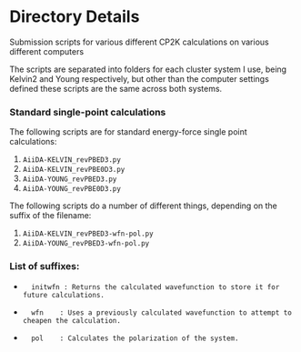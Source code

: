 # Directory Details 
Submission scripts for various different CP2K calculations on various different computers

The scripts are separated into folders for each cluster system I use, being Kelvin2 and Young respectively, but other than the computer settings defined these scripts are the same across both systems.

### Standard single-point calculations
The following scripts are for standard energy-force single point calculations:
1. `AiiDA-KELVIN_revPBED3.py`
2. `AiiDA-KELVIN_revPBE0D3.py`
3. `AiiDA-YOUNG_revPBED3.py`
4. `AiiDA-YOUNG_revPBE0D3.py`

The following scripts do a number of different things, depending on the suffix of the filename:
1. `AiiDA-KELVIN_revPBED3-wfn-pol.py`
2. `AiiDA-YOUNG_revPBED3-wfn-pol.py`

### List of suffixes:
-
        initwfn : Returns the calculated wavefunction to store it for future calculations. 
-
        wfn    : Uses a previously calculated wavefunction to attempt to cheapen the calculation.
-
        pol    : Calculates the polarization of the system.

